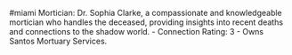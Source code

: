 #miami 
Mortician: Dr. Sophia Clarke, a compassionate and knowledgeable mortician who handles the deceased, providing insights into recent deaths and connections to the shadow world. - Connection Rating: 3 - Owns Santos Mortuary Services.